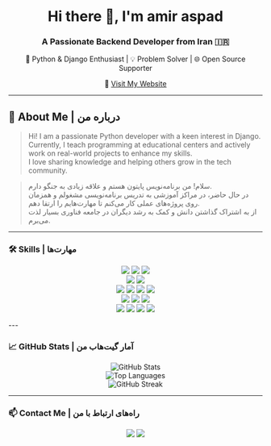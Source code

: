<h1 align="center">Hi there 👋, I'm amir aspad</h1>
<h3 align="center">A Passionate Backend Developer from Iran 🇮🇷</h3>

<p align="center">
  🐍 Python & Django Enthusiast | 💡 Problem Solver | 🌐 Open Source Supporter  
</p>

<p align="center">
  🔗 <a href="https://amir-aspad.github.io/">Visit My Website</a>
</p>

---

## 📖 About Me | درباره من

> Hi! I am a passionate Python developer with a keen interest in Django.  
> Currently, I teach programming at educational centers and actively work on real-world projects to enhance my skills.  
> I love sharing knowledge and helping others grow in the tech community.

> سلام! من برنامه‌نویس پایتون هستم و علاقه زیادی به جنگو دارم.  
> در حال حاضر، در مراکز آموزشی به تدریس برنامه‌نویسی مشغولم و همزمان روی پروژه‌های عملی کار می‌کنم تا مهارت‌هایم را ارتقا دهم.  
> از به اشتراک گذاشتن دانش و کمک به رشد دیگران در جامعه فناوری بسیار لذت می‌برم.

---

### 🛠 Skills | مهارت‌ها

<p align="center">
  <!-- Programming Language -->
  <img src="https://img.shields.io/badge/Python-3776AB?style=for-the-badge&logo=python&logoColor=white" />
  <img src="https://img.shields.io/badge/PHP-777BB4?style=for-the-badge&logo=php&logoColor=white" />
  <img src="https://img.shields.io/badge/C%23-239120?style=for-the-badge&logo=c-sharp&logoColor=white" />
  <br>
  <!-- Frameworks -->
  <img src="https://img.shields.io/badge/Django-092E20?style=for-the-badge&logo=django&logoColor=white" />
  <img src="https://img.shields.io/badge/Flask-000000?style=for-the-badge&logo=flask&logoColor=white" />
  <br>
  <!-- Front end -->
  <img src="https://img.shields.io/badge/HTML5-E34F26?style=for-the-badge&logo=html5&logoColor=white" />
  <img src="https://img.shields.io/badge/CSS3-1572B6?style=for-the-badge&logo=css3&logoColor=white" />
  <img src="https://img.shields.io/badge/Tailwind_CSS-38B2AC?style=for-the-badge&logo=tailwind-css&logoColor=white" />
  <img src="https://img.shields.io/badge/Bootstrap-7952B3?style=for-the-badge&logo=bootstrap&logoColor=white" />
  <br/>
  <!-- Tools -->
  <img src="https://img.shields.io/badge/Git-F05032?style=for-the-badge&logo=git&logoColor=white" />
  <img src="https://img.shields.io/badge/Docker-2496ED?style=for-the-badge&logo=docker&logoColor=white" />
  <img src="https://img.shields.io/badge/WordPress-21759B?style=for-the-badge&logo=wordpress&logoColor=white" />
  <br>
  <!-- DataBase -->
  <img src="https://img.shields.io/badge/MySQL-4479A1?style=for-the-badge&logo=mysql&logoColor=white" />
  <img src="https://img.shields.io/badge/SQL-003B57?style=for-the-badge&logo=sqlite&logoColor=white" />
  <img src="https://img.shields.io/badge/Redis-DC382D?style=for-the-badge&logo=redis&logoColor=white" />
  <img src="https://img.shields.io/badge/PostgreSQL-4169E1?style=for-the-badge&logo=postgresql&logoColor=white" />

</p>
---

### 📈 GitHub Stats | آمار گیت‌هاب من

<p align="center">
  <!-- GitHub Stats -->
  <img src="https://github-readme-stats.vercel.app/api?username=amir-aspad&show_icons=true&theme=radical" alt="GitHub Stats" />

  <!-- Most Used Languages -->
  <br/>
  <img src="https://github-readme-stats.vercel.app/api/top-langs/?username=amir-aspad&layout=compact&theme=radical" alt="Top Languages" />

  <!-- GitHub Streaks -->
  <br/>
  <img src="https://github-readme-streak-stats.herokuapp.com/?user=amir-aspad&theme=radical" alt="GitHub Streak" />
</p>

---

### 📫 Contact Me | راه‌های ارتباط با من

<p align="center">
  <a href="mailto:amiraspad1380@gmail.com"><img src="https://img.shields.io/badge/Email-D14836?style=for-the-badge&logo=gmail&logoColor=white"/></a>
  <a href="https://t.me/amir_aspad"><img src="https://img.shields.io/badge/Telegram-2CA5E0?style=for-the-badge&logo=telegram&logoColor=white"/></a>
</p>
